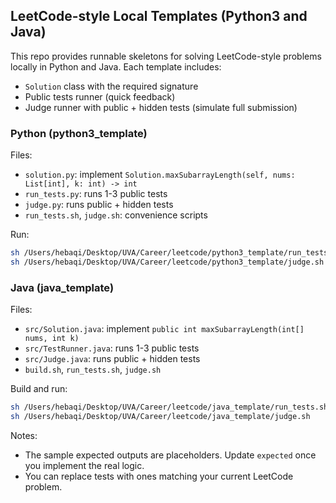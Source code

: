 ## LeetCode-style Local Templates (Python3 and Java)

This repo provides runnable skeletons for solving LeetCode-style problems locally in Python and Java. Each template includes:

- `Solution` class with the required signature
- Public tests runner (quick feedback)
- Judge runner with public + hidden tests (simulate full submission)

### Python (python3_template)

Files:
- `solution.py`: implement `Solution.maxSubarrayLength(self, nums: List[int], k: int) -> int`
- `run_tests.py`: runs 1-3 public tests
- `judge.py`: runs public + hidden tests
- `run_tests.sh`, `judge.sh`: convenience scripts

Run:
```bash
sh /Users/hebaqi/Desktop/UVA/Career/leetcode/python3_template/run_tests.sh
sh /Users/hebaqi/Desktop/UVA/Career/leetcode/python3_template/judge.sh
```

### Java (java_template)

Files:
- `src/Solution.java`: implement `public int maxSubarrayLength(int[] nums, int k)`
- `src/TestRunner.java`: runs 1-3 public tests
- `src/Judge.java`: runs public + hidden tests
- `build.sh`, `run_tests.sh`, `judge.sh`

Build and run:
```bash
sh /Users/hebaqi/Desktop/UVA/Career/leetcode/java_template/run_tests.sh
sh /Users/hebaqi/Desktop/UVA/Career/leetcode/java_template/judge.sh
```

Notes:
- The sample expected outputs are placeholders. Update `expected` once you implement the real logic.
- You can replace tests with ones matching your current LeetCode problem.


